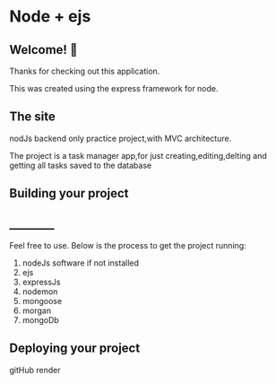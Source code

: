 # Node + ejs

## Welcome! 👋

Thanks for checking out this application.

This was created using the express framework for node.

## The site

nodJs backend only practice project,with MVC architecture.

The project is a task manager app,for just creating,editing,delting and getting all tasks saved to the database


## Building your project
## ________
Feel free to use. 
Below is the process to get the project running:

1. nodeJs software if not installed
2. ejs
3. expressJs
4. nodemon
5. mongoose
6. morgan
7. mongoDb



## Deploying your project
gitHub
render
